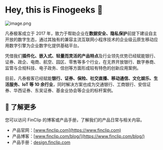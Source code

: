 # Hey, this is Finogeeks 👋

![image.png](https://www.finogeeks.com/static/media/pc_banner.264632db.png)

凡泰极客成立于 2017 年，致力于帮助企业在**数据安全、隐私保护**前提下建设自主开放的数字生态，通过其独有的兼容主流互联网小程序技术的企业级云原生移动应用数字引擎为企业数字化提供基础平台。

凭借我们**插件化、嵌入式、轻量而灵活的产品特点**及行业领先优势已经赋能银行、证券、政企、电商、航空、园区、零售等多个行业，在无界开放银行、数字券商、监管与合规科技、电子政务、信创等方面形成较有特色的创新应用案例。

目前，凡泰极客已经赋能**银行、证券、保险、社交直播、移动通信、文化娱乐、生活服务、IoT 等 10 余行业**，同时解决方案也成为交通银行、工商银行、安信证券、华西证券、东吴证券、基金业协会等企业的标杆案例。

## 🍿 了解更多

您可以访问 FinClip 的博客或产品手册，了解我们的产品日常与相关内容。

- 产品官网：[www.finclip.com](https://www.finclip.com)
- 产品博客：[www.finclip.com/blog/](https://www.finclip.com/blog/)
- 产品手册：[design.finclip.com](https://design.finclip.com)
